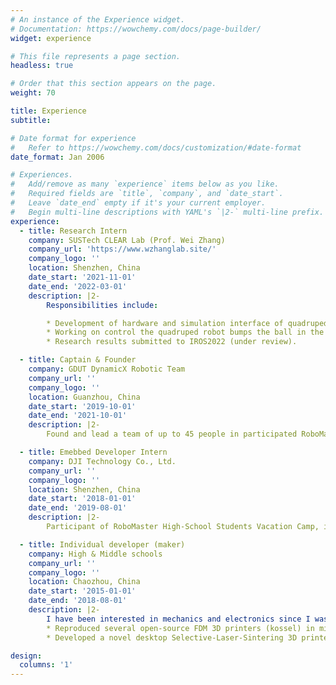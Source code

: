 ```yaml
---
# An instance of the Experience widget.
# Documentation: https://wowchemy.com/docs/page-builder/
widget: experience

# This file represents a page section.
headless: true

# Order that this section appears on the page.
weight: 70

title: Experience
subtitle:

# Date format for experience
#   Refer to https://wowchemy.com/docs/customization/#date-format
date_format: Jan 2006

# Experiences.
#   Add/remove as many `experience` items below as you like.
#   Required fields are `title`, `company`, and `date_start`.
#   Leave `date_end` empty if it's your current employer.
#   Begin multi-line descriptions with YAML's `|2-` multi-line prefix.
experience:
  - title: Research Intern
    company: SUSTech CLEAR Lab (Prof. Wei Zhang)
    company_url: 'https://www.wzhanglab.site/'
    company_logo: ''
    location: Shenzhen, China
    date_start: '2021-11-01'
    date_end: '2022-03-01'
    description: |2-
        Responsibilities include:

        * Development of hardware and simulation interface of quadruped robot (Unitree's Aliengo) based on ros-control, and Cheetah-Software.
        * Working on control the quadruped robot bumps the ball in the air to the desired position using trajectory optimization and MPC.
        * Research results submitted to IROS2022 (under review).

  - title: Captain & Founder
    company: GDUT DynamicX Robotic Team
    company_url: ''
    company_logo: ''
    location: Guanzhou, China
    date_start: '2019-10-01'
    date_end: '2021-10-01'
    description: |2-
        Found and lead a team of up to 45 people in participated RoboMaster Robotics Competition which required us to design, build and control 7 different robots. More than 400 universities around the world participated and 8000 young engineers competed on the stage.

  - title: Emebbed Developer Intern
    company: DJI Technology Co., Ltd.
    company_url: ''
    company_logo: ''
    location: Shenzhen, China
    date_start: '2018-01-01'
    date_end: '2019-08-01'
    description: |2-
        Participant of RoboMaster High-School Students Vacation Camp, intern only in summer and winter vacation.

  - title: Individual developer (maker)
    company: High & Middle schools
    company_url: ''
    company_logo: ''
    location: Chaozhou, China
    date_start: '2015-01-01'
    date_end: '2018-08-01'
    description: |2-
        I have been interested in mechanics and electronics since I was a child, which led me to complete the following projects by myself:
        * Reproduced several open-source FDM 3D printers (kossel) in middle school.
        * Developed a novel desktop Selective-Laser-Sintering 3D printer in high school.

design:
  columns: '1'
---
```

